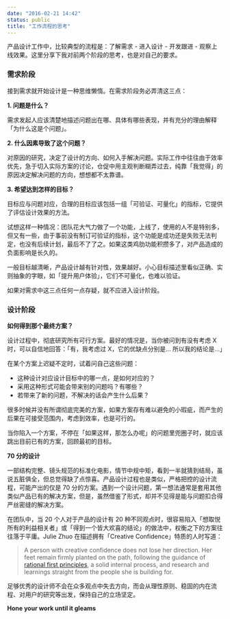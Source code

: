 ```yaml
---
date: "2016-02-21 14:42"
status: public
title: "工作流程的思考"
---
```


产品设计工作中，比较典型的流程是：了解需求 - 进入设计 - 开发跟进 - 观察上线效果。这里分享下我对前两个阶段的思考，也是对自己的要求。

### 需求阶段

接到需求就开始设计是一种思维懒惰。在需求阶段务必弄清这三点：

**1. 问题是什么？**

需求发起人应该清楚地描述问题出在哪、具体有哪些表现，并有充分的理由解释「为什么这是个问题」。

**2. 什么因素导致了这个问题？**

对原因的研究，决定了设计的方向、如何入手解决问题。实际工作中往往由于效率优先，急于切入实际方案的讨论，仓促中用主观判断糊弄过去，纯靠「我觉得」的原因决定解决问题的方向，想想都不太靠谱。

**3. 希望达到怎样的目标？**

目标应与问题对应，合理的目标应该包括一组「可验证、可量化」的指标，它提供了评估设计效果的方法。

试想这样一种情况：团队花大气力做了一个功能，上线了，使用的人不是特别多，但又有一些，由于事前没有制订可验证的指标，这个功能是成功还是失败无法判定，也没有后续计划，最后不了了之。如果这类鸡肋功能积攒多了，对产品造成的负面影响是长久的。

一般目标越清晰，产品设计越有针对性，效果越好。小心目标描述里看似正确、实则抽象的字眼，如「提升用户体验」，它们不可量化，也难以验证。

如果对需求中这三点任何一点存疑，就不应进入设计阶段。

### 设计阶段

**如何得到那个最终方案？**

设计过程中，彻底研究所有可行方案。最好的情况是，当你被问到有没有考虑 X 时，可以自信地回答：「有，我考虑过 X，它的优缺点分别是… 所以我的结论是…」

在某个方案上迟疑不定时，试着问自己这些问题：

- 这种设计对应设计目标中的哪一点，是如何对应的？
- 采用这种形式可能会带来别的问题吗？有哪些？
- 若带来了新的问题，不解决的话会产生什么后果？

很多时候并没有所谓彻底完美的方案，如果方案存有难以避免的小瑕疵，而产生的后果在可接受范围内，考虑到效率，也是可行的。

当你陷入一个方案，不停在「如果这样，那怎么办呢」的问题里兜圈子时，就应该跳出目前已有的方案，回顾最初的目标。

**70 分的设计**

一部结构完整、镜头规范的标准化电影，情节中规中矩，看到一半就猜到结局，虽说五脏俱全，但总觉得缺了点惊喜。产品设计过程也是类似，严格把控的设计流程，可能产出的仅是 70 分的方案。遇到一个设计问题，第一想法通常是套用其他类似产品已有的解决方案，但是，虽然借鉴了形式，却并不见得是能与问题扣合得严丝密缝的解决方案。

在团队中，当 20 个人对于产品的设计有 20 种不同观点时，很容易陷入「想取悦所有的利益相关者」或「得到一个皆大欢喜的结论」的做法中，权衡之下的方案往往落于平庸。Julie Zhuo 在描述拥有「Creative Confidence」特质的人时写道：

> A person with creative confidence does not lose her direction. Her feet remain firmly planted on the path, following the guidance of [rational first principles](https://medium.com/the-year-of-the-looking-glass/a-matter-of-principle-4f5e6ad076bb), a solid internal process, and research and learnings straight from the people she is building for.

足够优秀的设计师不会在众多观点中失去方向，而会从理性原则、稳固的内在流程、对用户的研究等出发，保持自己的立场坚定。

**Hone your work until it gleams**
